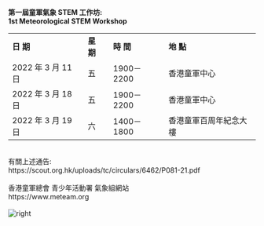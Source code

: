 <B>第一屆童軍氣象 STEM 工作坊:</B>
<br>
<B>1st Meteorological STEM Workshop</B>
<br>
<table>
<tr><td><B>日 期</B></td><td><B>星 期</B></td><td><B>時 間</B></td><td><B>地 點</B></td>
</tr>
<tr><td>2022 年 3 月 11 日 </td><td>五 </td><td>1900－2200 </td><td>香港童軍中心</td></tr>
<tr><td>2022 年 3 月 18 日 </td><td>五 </td><td>1900－2200 </td><td>香港童軍中心</td></tr>
<tr><td>2022 年 3 月 19 日 </td><td>六 </td><td>1400－1800 </td><td>香港童軍百周年紀念大樓</td></tr>
</table>
<br>
有關上述通告:<br>
https://scout.org.hk/uploads/tc/circulars/6462/P081-21.pdf
<BR><BR>
香港童軍總會 青少年活動署 氣象組網站<BR>
https://www.meteam.org
<BR><BR>
<img src="https://www.meteam.org/1st_STEM2022/GithubWebpage/meteamlogoa.png" alt="right">
